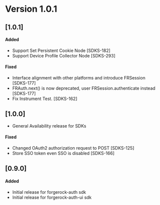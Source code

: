 # Version 1.0.1

## [1.0.1]

#### Added
- Support Set Persistent Cookie Node [SDKS-182]
- Support Device Profile Collector Node [SDKS-293]

#### Fixed
- Interface alignment with other platforms and introduce FRSession [SDKS-177]
- FRAuth.next() is now deprecated, user FRSession.authenticate instead [SDKS-177] 
- Fix Instrument Test. [SDKS-162]

## [1.0.0]
- General Availability release for SDKs

#### Fixed
- Changed OAuth2 authorization request to POST [SDKS-125]
- Store SSO token even SSO is disabled [SDKS-166]

## [0.9.0]

#### Added
- Initial release for forgerock-auth sdk
- Initial release for forgerock-auth-ui sdk
